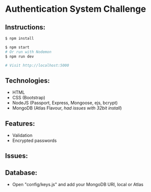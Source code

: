 # Authentication System Challenge


## Instructions:
```sh
$ npm install
```

```sh
$ npm start
# Or run with Nodemon
$ npm run dev

# Visit http://localhost:5000
```

## Technologies:
- HTML
- CSS (Bootstrap)
- NodeJS (Passport, Express, Mongoose, ejs, bcrypt)
- MongoDB (Atlas Flavour, *had issues with 32bit install*)


## Features:
- Validation
- Encrypted passwords

## Issues:

## Database:
- Open "config/keys.js" and add your MongoDB URI, local or Atlas
